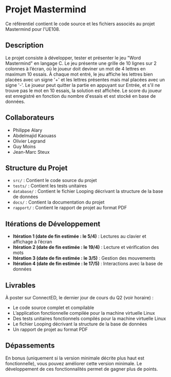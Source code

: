# Projet Mastermind

Ce référentiel contient le code source et les fichiers associés au projet Mastermind pour l'UE108.

## Description

Le projet consiste à développer, tester et présenter le jeu "Word Mastermind" en langage C. Le jeu présente une grille de 10 lignes sur 2 colonnes à l’écran, où le joueur doit deviner un mot de 4 lettres en maximum 10 essais. À chaque mot entré, le jeu affiche les lettres bien placées avec un signe '+' et les lettres présentes mais mal placées avec un signe '-'. Le joueur peut quitter la partie en appuyant sur Entrée, et s'il ne trouve pas le mot en 10 essais, la solution est affichée. Le score du joueur est enregistré en fonction du nombre d'essais et est stocké en base de données.

## Collaborateurs

- Philippe Alary
- Abdelmajid Kaouass
- Olivier Legrand
- Guy Moins
- Jean-Marc Steux

## Structure du Projet

- `src/` : Contient le code source du projet
- `tests/` : Contient les tests unitaires
- `database/` : Contient le fichier Looping décrivant la structure de la base de données
- `docs/` : Contient la documentation du projet
- `rapport/` : Contient le rapport de projet au format PDF

## Itérations de Développement

- **Itération 1 (date de fin estimée : le 5/4)** : Lectures au clavier et affichage à l’écran
- **Itération 2 (date de fin estimée : le 19/4)** : Lecture et vérification des mots
- **Itération 3 (date de fin estimée : le 3/5)** : Gestion des mouvements
- **Itération 4 (date de fin estimée : le 17/5)** : Interactions avec la base de données

## Livrables

À poster sur ConnectED, le dernier jour de cours du Q2 (voir horaire) :
- Le code source complet et compilable
- L’application fonctionnelle compilée pour la machine virtuelle Linux
- Des tests unitaires fonctionnels compilés pour la machine virtuelle Linux
- Le fichier Looping décrivant la structure de la base de données
- Un rapport de projet au format PDF

## Dépassements

En bonus (uniquement si la version minimale décrite plus haut est fonctionnelle), vous pouvez améliorer cette version minimale. Le développement de ces fonctionnalités permet de gagner plus de points.
